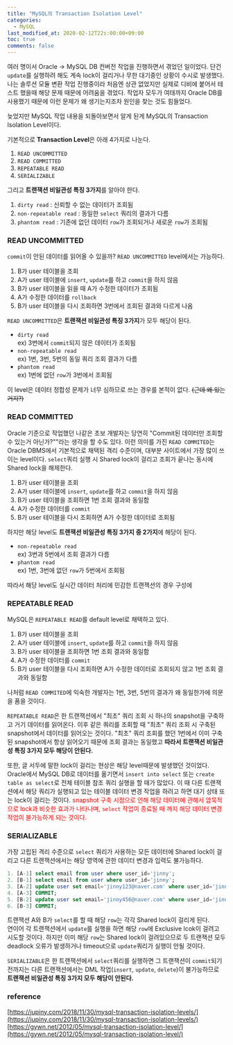 ```yaml
---
title: "MySQL의 Transaction Isolation Level"
categories:
  - MySQL
last_modified_at: 2020-02-12T22s:00:00+09:00
toc: true
comments: false
---
```

여러 명이서 Oracle -> MySQL DB 컨버전 작업을 진행하면서 겪었던 일이었다. 단건 `update`를 실행하려 해도 계속 lock이 걸리거나 무한 대기중인 상황이 수시로 발생했다. 나는 솔루션 모듈 변환 작업 진행중이라 처음엔 상관 없었지만 실제로 디비에 붙어서 테스트 했을때 해당 문제 때문에 어려움을 겪었다. 작업자 모두가 여태까지 Oracle DB를 사용했기 때문에 이런 문제가 왜 생기는지조차 원인을 찾는 것도 힘들었다.

늦었지만 MySQL 작업 내용을 되돌아보면서 알게 된게 MySQL의 Transaction Isolation Level이다.

기본적으로 <b>Transaction Level</b>은 아래 4가지로 나눈다.
1. `READ UNCOMMITTED`
2. `READ COMMITTED`
3. `REPEATABLE READ`
4. `SERIALIZABLE`

그리고 <b>트랜잭션 비일관성 특징 3가지</b>를 알아야 한다.    
1. `dirty read` : 신뢰할 수 없는 데이터가 조회됨
2. `non-repeatable read` : 동일한 `select` 쿼리의 결과가 다름
3. `phantom read` : 기존에 없던 데이터 `row`가 조회되거나 새로운 `row`가 조회됨

### READ UNCOMMITTED
`commit`이 안된 데이터를 읽어올 수 있을까? `READ UNCOMMITTED` level에서는 가능하다.
1. B가 user 테이블을 조회
2. A가 user 테이블에 `insert`, `update`를 하고 `commit`을 하지 않음
3. B가 user 테이블을 읽을 때 A가 수정한 데이터가 조회됨
4. A가 수정한 데이터를 `rollback`
5. B가 user 테이블을 다시 조회하면 3번에서 조회된 결과와 다르게 나옴

 `READ UNCOMMITTED`은 <b>트랜잭션 비일관성 특징 3가지</b>가 모두 해당이 된다.
 - `dirty read`    
 ex) 3번에서 `commit`되지 않은 데이터가 조회됨
 - `non-repeatable read`  
 ex) 1번, 3번, 5번의 동일 쿼리 조회 결과가 다름
 - `phantom read`    
 ex) 1번에 없던 `row`가 3번에서 조회됨

이 level은 데이터 정합성 문제가 너무 심하므로 쓰는 경우를 본적이 없다. ~~(근데 왜 있는거지?)~~

### READ COMMITTED
Oracle 기준으로 작업했던 나같은 초보 개발자는 당연히 "Commit된 데이터만 조회할 수 있는거 아닌가?""라는 생각을 할 수도 있다. 이런 의미를 가진 `READ COMMITED`는 Oracle DBMS에서 기본적으로 채택된 격리 수준이며, 대부분 사이트에서 가장 많이 쓰이는 level이다. `select`쿼리 실행 시 Shared lock이 걸리고 조회가 끝나는 동시에 Shared lock을 해제한다.

1. B가 user 테이블을 조회
2. A가 user 테이블에 `insert`, `update`를 하고 `commit`을 하지 않음
3. B가 user 테이블을 조회하면 1번 조회 결과와 동일함
4. A가 수정한 데이터를 `commit`
5. B가 user 테이블을 다시 조회하면 A가 수정한 데이터로 조회됨

하지만 해당 level도 <b>트랜잭션 비일관성 특징 3가지 중 2가지</b>에 해당이 된다.
- `non-repeatable read`    
ex) 3번과 5번에서 조회 결과가 다름
- `phantom read`   
ex) 1번, 3번에 없던 `row`가 5번에서 조회됨

따라서 해당 level도 실시간 데이터 처리에 민감한 트랜잭션의 경우 구성에

### REPEATABLE READ
MySQL은 `REPEATABLE READ`를 default level로 채택하고 있다.

1. B가 user 테이블을 조회
2. A가 user 테이블에 `insert`, `update`를 하고 `commit`을 하지 않음
3. B가 user 테이블을 조회하면 1번 조회 결과와 동일함
4. A가 수정한 데이터를 `commit`
5. B가 user 테이블을 다시 조회하면 A가 수정한 데이터로 조회되지 않고 1번 조회 결과와 동일함

나처럼 `READ COMMITED`에 익숙한 개발자는 1번, 3번, 5번의 결과가 왜 동일한가에 의문을 품을 것이다.

`REPEATABLE READ`은 한 트랜잭션에서 "최초" 쿼리 조회 시 하나의 snapshot을 구축하고 거기 데이터를 읽어온다. 이후 같은 쿼리를 조회할 때 "최초" 쿼리 조회 시 구축된 snapshot에서 데이터를 읽어오는 것이다. "최초" 쿼리 조회를 했던 1번에서 이미 구축된 snapshot에서 항상 읽어오기 때문에 조회 결과는 동일했고 <b>따라서 트랜잭션 비일관성 특징 3가지 모두 해당이 안된다.</b>

또한, 글 서두에 말한 lock이 걸리는 현상은 해당 level때문에 발생했던 것이었다.        
Oracle에서 MySQL DB로 데이터를 옮기면서 `insert into select` 또는 `create table as select`로 전체 테이블 참조 쿼리 실행을 할 때가 많았다. 이 때 다른 트랜잭션에서 해당 쿼리가 실행되고 있는 테이블 데이터 변경 작업을 하려고 하면 대기 상태 또는 lock이 걸리는 것이다.
<span style="color:red">
snapshot 구축 시점으로 인해 해당 데이터에 관해서 암묵적으로 lock과 비슷한 효과가 나타나며, `select` 작업이 종료될 때 까지 해당 데이터 변경 작업이 불가능하게 되는 것이다.
</span>

### SERIALIZABLE
가장 고립된 격리 수준으로 `select` 쿼리가 사용하는 모든 데이터에 Shared lock이 걸리고 다른 트랜잭션에서는 해당 영역에 관한 데이터 변경과 입력도 불가능하다.
```sql
1. [A-1] select email from user where user_id='jinny';
2. [B-1] select email from user where user_id='jinny';
3. [A-2] update user set email='jinny123@naver.com' where user_id='jinny';
4. [A-3] COMMIT;
5. [B-2] update user set email='jinny456@naver.com' where user_id='jinny';
6. [B-3] COMMIT;
```

트랜잭션 A와 B가 `select`를 할 때 해당 `row`는 각각 Shared lock이 걸리게 된다.    
연이어 각 트랜잭션에서 `update`를 실행을 하면 해당 `row`에 Exclusive lcok이 걸려고 시도할 것이다. 하지만 이미 해당 `row`는 Shared lock이 걸려있으므로 두 트랜잭션 모두 deadlock 오류가 발생하거나 timeout으로 `update`쿼리가 실행이 안될 것이다.

`SERIALIZABLE`은 한 트랜잭션에서 `select`쿼리를 실행하면 그 트랜잭션이 `commit`되기 전까지는 다른 트랜잭션에서는 DML 작업(`insert`, `update`, `delete`)이 불가능하므로 <b>트랜잭션 비일관성 특징 3가지 모두 해당이 안된다.</b>
### reference
[https://jupiny.com/2018/11/30/mysql-transaction-isolation-levels/](https://jupiny.com/2018/11/30/mysql-transaction-isolation-levels/)
[https://gywn.net/2012/05/mysql-transaction-isolation-level/](https://gywn.net/2012/05/mysql-transaction-isolation-level/)
